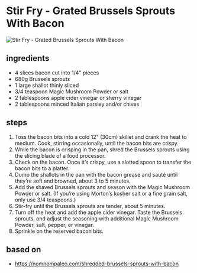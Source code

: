 # Stir Fry - Grated Brussels Sprouts With Bacon

![Stir Fry - Grated Brussels Sprouts With Bacon](images/stir-fry-—-grated-brussels-sprouts-with-bacon.jpg)

## ingredients

- 4 slices bacon cut into 1/4" pieces
- 680g Brussels sprouts
- 1 large shallot thinly sliced
- 3/4 teaspoon Magic Mushroom Powder or salt
- 2 tablespoons apple cider vinegar or sherry vinegar
- 2 tablespoons minced Italian parsley and/or chives

## steps

1. Toss the bacon bits into a cold 12" (30cm) skillet and crank the heat to medium. Cook, stirring occasionally, until the bacon bits are crispy.
2. While the bacon is crisping in the pan, shred the Brussels sprouts using the slicing blade of a food processor.
3. Check on the bacon. Once it’s crispy, use a slotted spoon to transfer the bacon bits to a platter.
4. Dump the shallots in the pan with the bacon grease and sauté until they’re soft and browned, about 3 to 5 minutes.
5. Add the shaved Brussels sprouts and season with the Magic Mushroom Powder or salt. (If you’re using Morton’s kosher salt or a fine grain salt, only use 3/4 teaspoons.)
6. Stir-fry until the Brussels sprouts are tender, about 5 minutes.
7. Turn off the heat and add the apple cider vinegar. Taste the Brussels sprouts, and adjust the seasoning with additional Magic Mushroom Powder, salt, pepper, or vinegar.
8. Sprinkle on the reserved bacon bits.

## based on

- https://nomnompaleo.com/shredded-brussels-sprouts-with-bacon
